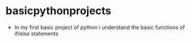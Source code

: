 # basicpythonprojects
* In my first basic project of python i understand the basic functions of if/else statements
